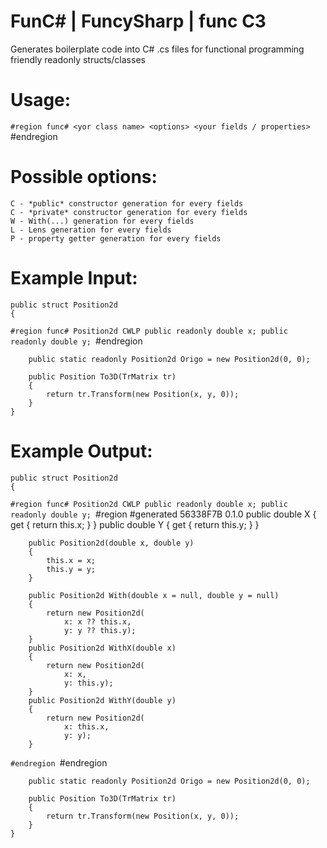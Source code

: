 # FunC# | FuncySharp | func C3
Generates boilerplate code into C# .cs files for functional programming friendly readonly structs/classes

# Usage:
`#region func# <yor class name> <options>
  <your fields / properties>
`#endregion
    
# Possible options:
    C - *public* constructor generation for every fields
    C - *private* constructor generation for every fields
    W - With(...) generation for every fields
    L - Lens generation for every fields
    P - property getter generation for every fields

# Example Input:

    public struct Position2d
    {
`#region func# Position2d CWLP
        public readonly double x;
        public readonly double y;
`#endregion
        
        public static readonly Position2d Origo = new Position2d(0, 0);

        public Position To3D(TrMatrix tr)
        {
            return tr.Transform(new Position(x, y, 0));
        }
    }

# Example Output:

    public struct Position2d
    {
`#region func# Position2d CWLP
        public readonly double x;
        public readonly double y;
`#region #generated 56338F7B 0.1.0
        public double X { get { return this.x; } }
        public double Y { get { return this.y; } }

        public Position2d(double x, double y)
        {
            this.x = x;
            this.y = y;
        }

        public Position2d With(double x = null, double y = null)
        {
            return new Position2d(
                x: x ?? this.x,
                y: y ?? this.y);
        }
        public Position2d WithX(double x)
        {
            return new Position2d(
                x: x,
                y: this.y);
        }
        public Position2d WithY(double y)
        {
            return new Position2d(
                x: this.x,
                y: y);
        }
`#endregion
`#endregion
        
        public static readonly Position2d Origo = new Position2d(0, 0);

        public Position To3D(TrMatrix tr)
        {
            return tr.Transform(new Position(x, y, 0));
        }
    }
